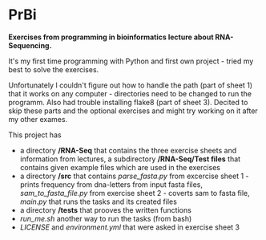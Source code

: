 # PrBi

**Exercises from programming in bioinformatics lecture about RNA-Sequencing.**

It's my first time programming with Python and first own project - tried my best to solve the exercises.

Unfortunately I couldn't figure out how to handle the path (part of sheet 1) that it works on any computer - directories need to be changed to run the programm. Also had trouble installing flake8 (part of sheet 3). Decited to skip these parts and the optional exercises  and might try working on it after my other exames.

This project has
- a directory **/RNA-Seq** that contains the three exercise sheets and information from lectures, a subdirectory **/RNA-Seq/Test files** that contains given example files which are used in the exercises
- a directory **/src** that contains *parse_fasta.py* from excercise sheet 1 - prints frequency from dna-letters from input fasta files, *sam_to_fasta_file.py* from exercise sheet 2 - coverts sam to fasta file, *main.py* that runs the tasks and its created files
- a directory **/tests** that prooves the written functions
- *run_me.sh* another way to run the tasks (from bash)
- *LICENSE* and *environment.yml* that were asked in exercise sheet 3
